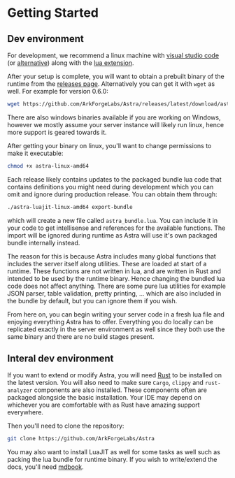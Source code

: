 # Getting Started

## Dev environment

For development, we recommend a linux machine with [visual studio code](https://code.visualstudio.com/) (or [alternative](https://vscodium.com/)) along with the [lua extension](https://marketplace.visualstudio.com/items?itemName=sumneko.lua).

After your setup is complete, you will want to obtain a prebuilt binary of the runtime from the [releases page](https://github.com/ArkForgeLabs/Astra/releases). Alternatively you can get it with `wget` as well. For example for version 0.6.0:

```bash
wget https://github.com/ArkForgeLabs/Astra/releases/latest/download/astra-luajit-linux-amd64
```

There are also windows binaries available if you are working on Windows, however we mostly assume your server instance will likely run linux, hence more support is geared towards it.

After getting your binary on linux, you'll want to change permissions to make it executable:

```bash
chmod +x astra-linux-amd64
```

Each release likely contains updates to the packaged bundle lua code that contains definitions you might need during development which you can omit and ignore during production release. You can obtain them through:

```bash
./astra-luajit-linux-amd64 export-bundle
```

which will create a new file called `astra_bundle.lua`. You can include it in your code to get intellisense and references for the available functions. The import will be ignored during runtime as Astra will use it's own packaged bundle internally instead.

The reason for this is because Astra includes many global functions that includes the server itself along utilities. These are loaded at start of a runtime. These functions are not written in lua, and are written in Rust and intended to be used by the runtime binary. Hence changing the bundled lua code does not affect anything. There are some pure lua utilities for example JSON parser, table validation, pretty printing, ... which are also included in the bundle by default, but you can ignore them if you wish.

From here on, you can begin writing your server code in a fresh lua file and enjoying everything Astra has to offer. Everything you do locally can be replicated exactly in the server environment as well since they both use the same binary and there are no build stages present.

## Interal dev environment

If you want to extend or modify Astra, you will need [Rust](https://www.rust-lang.org/) to be installed on the latest version. You will also need to make sure `Cargo`, `clippy` and `rust-analyzer` components are also installed. These components often are packaged alongside the basic installation. Your IDE may depend on whichever you are comfortable with as Rust have amazing support everywhere.

Then you'll need to clone the repository:

```bash
git clone https://github.com/ArkForgeLabs/Astra
```

You may also want to install LuaJIT as well for some tasks as well such as packing the lua bundle for runtime binary. If you wish to write/extend the docs, you'll need [mdbook](https://github.com/rust-lang/mdBook).
